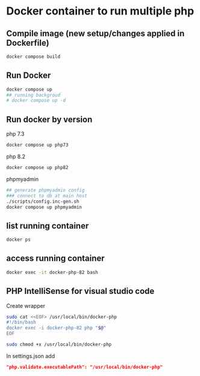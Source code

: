 # Docker container to run multiple php
## Compile image (new setup/changes applied in Dockerfile)
```bash
docker compose build
```

## Run Docker
```bash
docker compose up
## running backgroud
# docker compose up -d
```
## Run docker by version
php 7.3
```bash
docker compose up php73
```
php 8.2
```bash
docker compose up php82
```
phpmyadmin
```bash
## generate phpmyadmin config 
### connect to db at main host
./scripts/config.inc-gen.sh
docker compose up phpmyadmin
```
## list running container
```bash
docker ps
```

## access running container
```bash
docker exec -it docker-php-82 bash
```

## PHP IntelliSense for visual studio code
Create wrapper
```bash
sudo cat <<EOF> /usr/local/bin/docker-php
#!/bin/bash
docker exec -i docker-php-82 php "$@"
EOF

sudo chmod +x /usr/local/bin/docker-php
```
In settings.json
add
```json
"php.validate.executablePath": "/usr/local/bin/docker-php"
```
